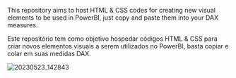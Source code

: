 
This repository aims to host HTML & CSS codes for creating new visual elements to be used in PowerBI, just copy and paste them into your DAX measures.

Este repositório tem como objetivo hospedar códigos HTML & CSS para criar novos elementos visuais a serem utilizados no PowerBI, basta copiar e colar em suas medidas DAX.


![20230523_142843](https://github.com/eduardohaas/HTML_For_PowerBI/assets/84861180/52bcbf8d-13ee-4986-b8d6-c3f7ca32c05e)
